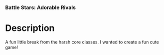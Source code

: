 ### Battle Stars: Adorable Rivals

# Description
A fun little break from the harsh core classes. I wanted to create a fun cute game!
